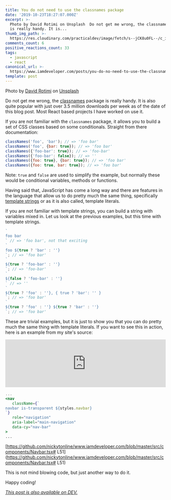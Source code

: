 ```yaml
---
title: You do not need to use the classnames package
date: '2019-10-23T18:27:07.000Z'
excerpt: >-
  Photo by David Rotimi on Unsplash  Do not get me wrong, the classnames package
  is really handy. It is...
thumb_img_path: >-
  https://res.cloudinary.com/practicaldev/image/fetch/s--jCK8u0FL--/c_imagga_scale,f_auto,fl_progressive,h_420,q_auto,w_1000/https://thepracticaldev.s3.amazonaws.com/i/vxmx385yqbvafn2si5f5.jpg
comments_count: 6
positive_reactions_count: 33
tags:
  - javascript
  - react
canonical_url: >-
  https://www.iamdeveloper.com/posts/you-do-no-need-to-use-the-classnames-package-1bb/
template: post
---
```


Photo by [David Rotimi](https://unsplash.com/@davidrotimi?utm_source=unsplash&utm_medium=referral&utm_content=creditCopyText) on [Unsplash](https://unsplash.com/s/photos/different?utm_source=unsplash&utm_medium=referral&utm_content=creditCopyText)

Do not get me wrong, the [classnames](https://www.npmjs.com/package/classnames) package is really handy. It is also quite popular with just over 3.5 million downloads per week as of the date of this blog post. Most React based projects I have worked on use it.

If you are not familiar with the
`classnames`
package, it allows you to build a set of CSS classes based on some conditionals. Straight from there documentation:

```javascript
classNames('foo', 'bar'); // => 'foo bar'
classNames('foo', {bar: true}); // => 'foo bar'
classNames({'foo-bar': true}); // => 'foo-bar'
classNames({'foo-bar': false}); // => ''
classNames({foo: true}, {bar: true}); // => 'foo bar'
classNames({foo: true, bar: true}); // => 'foo bar'
```

Note:
`true`
and
`false`
are used to simplify the example, but normally these would be conditional variables, methods or functions.

Having said that, JavaScript has come a long way and there are features in the language that allow us to do pretty much the same thing, specifically [template strings](https://developer.mozilla.org/en-US/docs/Web/JavaScript/Reference/Template_literals) or as it is also called, template literals.

If you are not familiar with template strings, you can build a string with variables mixed in. Let us look at the previous examples, but this time with template strings.

```javascript
`
foo bar
` // => 'foo bar', not that exciting
`
foo ${true ? 'bar' : ''}
`; // => 'foo bar'
`
${true ? 'foo-bar' : ''}
`; // => 'foo-bar'
`
${false ? 'foo-bar' : ''}
` // => ''
`
${true ? 'foo' : ''}, { true ? 'bar': '' }
`; // => 'foo bar'
`
${true ? 'foo' : ''} ${true ? 'bar' : ''}
`; // => 'foo bar'
```

These are trivial examples, but it is just to show you that you can do pretty much the same thing with template literals. If you want to see this in action, here is an example from my site's source:

<iframe class="liquidTag" src="https://dev.to/embed/github?args=https%3A%2F%2Fgithub.com%2Fnickytonline%2Fwww.iamdeveloper.com" style="border: 0; width: 100%;"></iframe>

```jsx
...
<nav
   className={`
navbar is-transparent ${styles.navbar}
`}
   role="navigation"
   aria-label="main-navigation"
   data-cy="nav-bar"
>
...
```

[https://github.com/nickytonline/www.iamdeveloper.com/blob/master/src/components/Navbar.tsx# L51](https://github.com/nickytonline/www.iamdeveloper.com/blob/master/src/components/Navbar.tsx# L51)

This is not mind blowing code, but just another way to do it.

Happy coding!

_[This post is also available on DEV.](https://dev.to/nickytonline/you-do-no-need-to-use-the-classnames-package-1bb)_

<script>
const parent = document.getElementsByTagName('head')[0];
const script = document.createElement('script');
script.type = 'text/javascript';
script.src = 'https://cdnjs.cloudflare.com/ajax/libs/iframe-resizer/4.1.1/iframeResizer.min.js';
script.charset = 'utf-8';
script.onload = function() {
    window.iFrameResize({}, '.liquidTag');
};
parent.appendChild(script);
</script>
